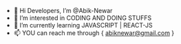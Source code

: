 
- 👋 Hi Developers, I’m @Abik-Newar
- 👀 I’m interested in CODING AND DOING STUFFS
- 🌱 I’m currently learning JAVASCRIPT | REACT-JS
- 📫 YOU can reach me through { abiknewar@gmail.com }

<!---
Abik-Newar/Abik-Newar is a ✨ special ✨ repository because its `README.md` (this file) appears on your GitHub profile.
You can click the Preview link to take a look at your changes.
--->
